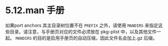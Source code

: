 # 5.12.man 手册

如果port anchors 其主目录树位置不在 `PREFIX` 之外，请使用 `MANDIRS` 来指定这些目录。请注意，与手册页对应的文件必须放在 pkg-plist 中，以及其他文件一起。 `MANDIRS` 的目的是启用手册页的自动压缩，因此文件名会加上.gz 后缀。
